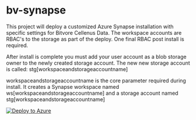 # bv-synapse

This project will deploy a customized Azure Synapse installation with specific settings for Bitvore Cellenus Data.  The workspace accounts are RBAC's to the storage
as part of the deploy. One final RBAC post install is required. 

After install is complete you must add your user account as a blob storage owner to the newly created storage account. The new new storage account is called:
stg[workspaceandstorageaccountname]
 
 workspaceandstorageaccountname is the core parameter required during install. It creates a Synapse workspace named ws[workspaceandstorageaccountname] and a storage account
 named stg[workspaceandstorageaccountname]
 
 [![Deploy to Azure](https://aka.ms/deploytoazurebutton)](https://portal.azure.com/#create/Microsoft.Template/uri/https%3A%2F%2Fraw.githubusercontent.com%2Ffrankartartale%2Fbv-synapse%2Fmain%2Fazuredeploy.json)
